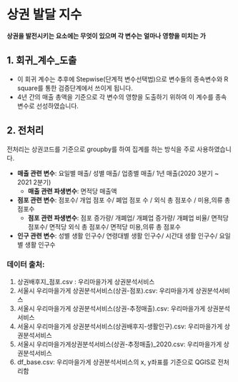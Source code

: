 # 상권 발달 지수

**상권을 발전시키는 요소에는 무엇이 있으며 각 변수는 얼마나 영향을 미치는 가**

## 1. 회귀_계수_도출

- 이 회귀 계수는 추후에 Stepwise(단계적 변수선택법)으로 변수들의 종속변수와 R square를 통한 검증단계에서 쓰이게 됩니다. 
- 4년 간의 매출 총액을 기준으로 각 변수의 영향을 도출하기 위하여 이 계수를 종속 변수로 선성하였습니다.

## 2. 전처리

전처리는 상권코드를 기준으로 groupby를 하여 집계를 하는 방식을 주로 사용하였습니다.

- **매출 관련 변수**: 요일별 매출/ 성별 매출/ 업종별 매출/ 1년 매출(2020 3분기 ~ 2021 2분기)
  - **매출 관련 파생변수**: 면적당 매출액
- **점포 관련 변수**: 점포수/ 개업 점포 수/ 폐업 점포 수 / 외식 총 점포수 / 미용,의류 총 점포수
  - **점포 관련 파생변수**: 점포 증가량/ 개폐업/ 개폐업 증가량/ 개폐업 비율/ 면적당 점포수/ 면적당 외식 총 점포수/ 면적당 미용,의류 총 점포수
- **인구 관련 변수**: 성별 생활 인구수/ 연령대별 생활 인구수/ 시간대 생활 인구수/ 요일별 생활 인구수

### 데이터 출처:
1. 상권배후지_점포.csv    : 우리마을가게 상권분석서비스
2. 서울시 우리마을가게 상권분석서비스(상권-점포).csv: 우리마을가게 상권분석서비스
3. 서울시 우리마을가게 상권분석서비스(상권-추정매출).csv: 우리마을가게 상권분석서비스
4. 서울시 우리마을가게 상권분석서비스(상권배후지-생활인구).csv: 우리마을가게 상권분석서비스
5. 서울시 우리마을가게상권분석서비스(상권-추정매출)_2020.csv: 우리마을가게 상권분석서비스
6. df_base.csv: 우리마을가게 상권분석서비스의 x, y좌표를 기준으로 QGIS로 전처리함
